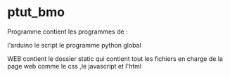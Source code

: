 # ptut_bmo 
Programme contient les programmes de :

l'arduino 
le script
le programme python global 

WEB contient le dossier static qui contient tout les fichiers 
en charge de la page web comme le css ,le javascript et l'html
